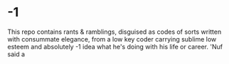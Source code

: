 # -1
This repo contains rants &amp; ramblings, disguised as codes of sorts written with consummate elegance, from a low key coder carrying sublime low esteem and absolutely -1 idea what he's doing with his life or career. 'Nuf said a
